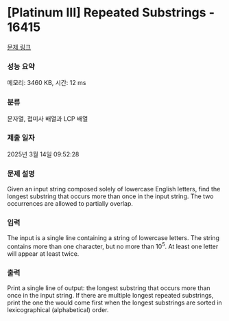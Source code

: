 # [Platinum III] Repeated Substrings - 16415 

[문제 링크](https://www.acmicpc.net/problem/16415) 

### 성능 요약

메모리: 3460 KB, 시간: 12 ms

### 분류

문자열, 접미사 배열과 LCP 배열

### 제출 일자

2025년 3월 14일 09:52:28

### 문제 설명

<p>Given an input string composed solely of lowercase English letters, find the longest substring that occurs more than once in the input string. The two occurrences are allowed to partially overlap.</p>

### 입력 

 <p>The input is a single line containing a string of lowercase letters. The string contains more than one character, but no more than 10<sup>5</sup>. At least one letter will appear at least twice.</p>

### 출력 

 <p>Print a single line of output: the longest substring that occurs more than once in the input string. If there are multiple longest repeated substrings, print the one the would come first when the longest substrings are sorted in lexicographical (alphabetical) order.</p>

